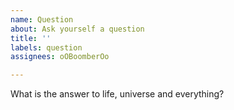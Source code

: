 ```yaml
---
name: Question
about: Ask yourself a question
title: ''
labels: question
assignees: oOBoomberOo

---
```


What is the answer to life, universe and everything?
